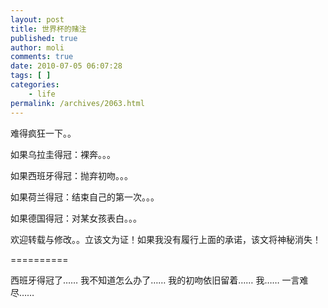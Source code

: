```yaml
---
layout: post
title: 世界杯的赌注
published: true
author: moli
comments: true
date: 2010-07-05 06:07:28
tags: [ ]
categories:
    - life
permalink: /archives/2063.html
---
```

难得疯狂一下。。

如果乌拉圭得冠：裸奔。。。
  
如果西班牙得冠：抛弃初吻。。。
  
如果荷兰得冠：结束自己的第一次。。。
  
如果德国得冠：对某女孩表白。。。

欢迎转载与修改。。立该文为证！如果我没有履行上面的承诺，该文将神秘消失！

==========

西班牙得冠了…… 我不知道怎么办了…… 我的初吻依旧留着…… 我…… 一言难尽……